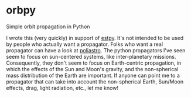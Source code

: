 # orbpy
Simple orbit propagation in Python

I wrote this (very quickly) in support of
[estpy](http://www.github.com/rwilson4/estpy). It's not intended to be
used by people who actually want a propagator. Folks who want a real
propagator can have a look at
[poliastro](http://docs.poliastro.space/en/latest/index.html). The
python propagators I've seen seem to focus on sun-centered systems,
like inter-planetary missions. Consequently, they don't seem to focus
on Earth-centric propagation, in which the effects of the Sun and
Moon's gravity, and the non-spherical mass distribution of the Earth
are important. If anyone can point me to a propagator that can take
into account the non-spherical Earth, Sun/Moon effects, drag, light
radiation, etc., let me know!

